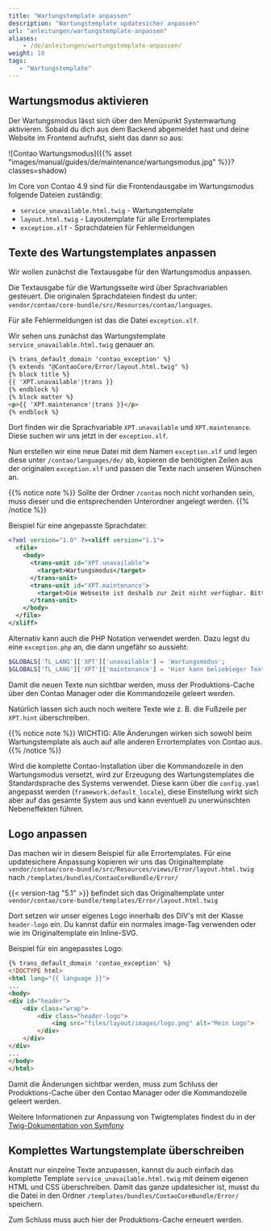 ```yaml
---
title: "Wartungstemplate anpassen"
description: "Wartungstemplate updatesicher anpassen"
url: "anleitungen/wartungstemplate-anpassen"
aliases:
    - /de/anleitungen/wartungstemplate-anpassen/
weight: 10
tags: 
   - "Wartungstemplate"
---
```


## Wartungsmodus aktivieren

Der Wartungsmodus lässt sich über den Menüpunkt Systemwartung aktivieren. Sobald du dich aus dem Backend abgemeldet hast und deine Website im Frontend aufrufst, sieht das dann so aus:

![Contao Wartungsmodus]({{% asset "images/manual/guides/de/maintenance/wartungsmodus.jpg" %}}?classes=shadow)

Im Core von Contao 4.9 sind für die Frontendausgabe im Wartungsmodus folgende Dateien zuständig:

- `service_unavailable.html.twig` - Wartungstemplate
- `layout.html.twig` - Layoutemplate für alle Errortemplates
- `exception.xlf` - Sprachdateien für Fehlermeldungen


## Texte des Wartungstemplates anpassen

Wir wollen zunächst die Textausgabe für den Wartungsmodus anpassen.

Die Textausgabe für die Wartungsseite wird über Sprachvariablen gesteuert. Die originalen Sprachdateien findest du unter:
`vendor/contao/core-bundle/src/Resources/contao/languages`.

Für alle Fehlermeldungen ist das die Datei `exception.xlf`.

Wir sehen uns zunächst das Wartungstemplate `service_unavailable.html.twig` genauer an.

```html
{% trans_default_domain 'contao_exception' %}
{% extends "@ContaoCore/Error/layout.html.twig" %}
{% block title %}
{{ 'XPT.unavailable'|trans }}
{% endblock %}
{% block matter %}
<p>{{ 'XPT.maintenance'|trans }}</p>
{% endblock %}
```

Dort finden wir die Sprachvariable `XPT.unavailable` und `XPT.maintenance`. Diese suchen wir uns jetzt in der `exception.xlf`.

Nun erstellen wir eine neue Datei mit dem Namen `exception.xlf` und legen diese unter `/contao/languages/de/` ab, kopieren die benötigten Zeilen aus der originalen `exception.xlf` und passen die Texte nach unseren Wünschen an.

{{% notice note %}}
Sollte der Ordner `/contao` noch nicht vorhanden sein, muss dieser und die entsprechenden Unterordner angelegt werden.
{{% /notice %}}

Beispiel für eine angepasste Sprachdatei:

```xml
<?xml version="1.0" ?><xliff version="1.1">
  <file>
    <body>
      <trans-unit id="XPT.unavailable">
        <target>Wartungsmodus</target>
      </trans-unit>
      <trans-unit id="XPT.maintenance">
        <target>Die Webseite ist deshalb zur Zeit nicht verfügbar. Bitte versuchen Sie es später noch einmal. Wir bemühen uns die Wartungsarbeiten so schnell wie möglich zu beenden.</target>
      </trans-unit>
    </body>
  </file>
</xliff>
```

Alternativ kann auch die PHP Notation verwendet werden. Dazu legst du eine `exception.php` an, die dann ungefähr so aussieht:

```php
$GLOBALS['TL_LANG']['XPT']['unavailable'] = 'Wartungsmodus';
$GLOBALS['TL_LANG']['XPT']['maintenance'] = 'Hier kann beliebieger Text stehen';
```

Damit die neuen Texte nun sichtbar werden, muss der Produktions-Cache über den Contao Manager oder die Kommandozeile geleert werden.

Natürlich lassen sich auch noch weitere Texte wie z. B. die Fußzeile per `XPT.hint` überschreiben.

{{% notice note %}}
WICHTIG: Alle Änderungen wirken sich sowohl beim Wartungstemplate als auch auf alle anderen Errortemplates von Contao aus.
{{% /notice %}}

Wird die komplette Contao-Installation über die Kommandozeile in den Wartungsmodus versetzt, wird zur Erzeugung des Wartungstemplates die Standardsprache des Systems verwendet. Diese kann über die `config.yaml` angepasst werden (`framework.default_locale`), diese Einstellung wirkt sich aber auf das gesamte System aus und kann eventuell zu unerwünschten Nebeneffekten führen.

## Logo anpassen

Das machen wir in diesem Beispiel für alle Errortemplates. Für eine updatesichere Anpassung kopieren wir uns das Originaltemplate `vendor/contao/core-bundle/src/Resources/views/Error/layout.html.twig` nach `/templates/bundles/ContaoCoreBundle/Error/`

{{< version-tag "5.1" >}} befindet sich das Originaltemplate unter `vendor/contao/core-bundle/templates/Error/layout.html.twig`

Dort setzen wir unser eigenes Logo innerhalb des DIV's mit der Klasse `header-logo` ein. Du kannst dafür ein normales image-Tag verwenden oder wie im Originaltemplate ein Inline-SVG.

Beispiel für ein angepasstes Logo:

```html
{% trans_default_domain 'contao_exception' %}
<!DOCTYPE html>
<html lang="{{ language }}">
...
<body>
<div id="header">
    <div class="wrap">
        <div class="header-logo">
            <img src="files/layout/images/logo.png" alt="Mein Logo">
        </div>
    </div>
</div>
...
</body>
</html>
```

Damit die Änderungen sichtbar werden, muss zum Schluss der Produktions-Cache über den Contao Manager oder die Kommandozeile geleert werden.

Weitere Informationen zur Anpassung von Twigtemplates findest du in der [Twig-Dokumentation von Symfony](https://twig.symfony.com/doc/3.x/)


## Komplettes Wartungstemplate überschreiben

Anstatt nur einzelne Texte anzupassen, kannst du auch einfach das komplette Template `service_unavailable.html.twig` mit deinem eigenen HTML und CSS überschreiben.
Damit das ganze updatesicher ist, musst du die Datei in den Ordner `/templates/bundles/ContaoCoreBundle/Error/` speichern.

Zum Schluss muss auch hier der Produktions-Cache erneuert werden.
